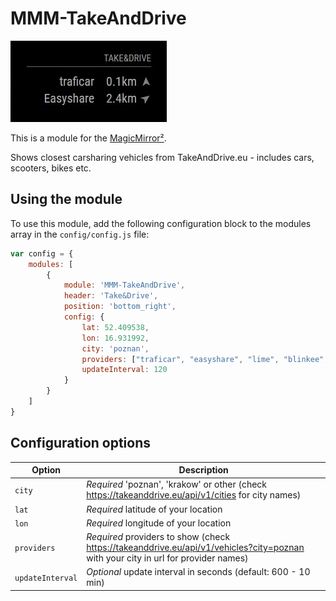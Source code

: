 # MMM-TakeAndDrive

![Screenshot of module](screenshot.jpg)

This is a module for the [MagicMirror²](https://github.com/MichMich/MagicMirror/).

Shows closest carsharing vehicles from TakeAndDrive.eu - includes cars, scooters, bikes etc.

## Using the module

To use this module, add the following configuration block to the modules array in the `config/config.js` file:
```js
var config = {
    modules: [
        {
            module: 'MMM-TakeAndDrive',
            header: 'Take&Drive',
            position: 'bottom_right',
            config: {
                lat: 52.409538,
                lon: 16.931992,
                city: 'poznan',
		        providers: ["traficar", "easyshare", "lime", "blinkee", "jedenslad"],
                updateInterval: 120
            }
        }
    ]
}
```

## Configuration options

| Option           | Description
|----------------- |-----------
| `city`           | *Required* 'poznan', 'krakow' or other (check https://takeanddrive.eu/api/v1/cities for city names)
| `lat`            | *Required* latitude of your location
| `lon`            | *Required* longitude of your location
| `providers`      | *Required* providers to show (check https://takeanddrive.eu/api/v1/vehicles?city=poznan with your city in url for provider names)
| `updateInterval` | *Optional* update interval in seconds (default: 600 - 10 min)